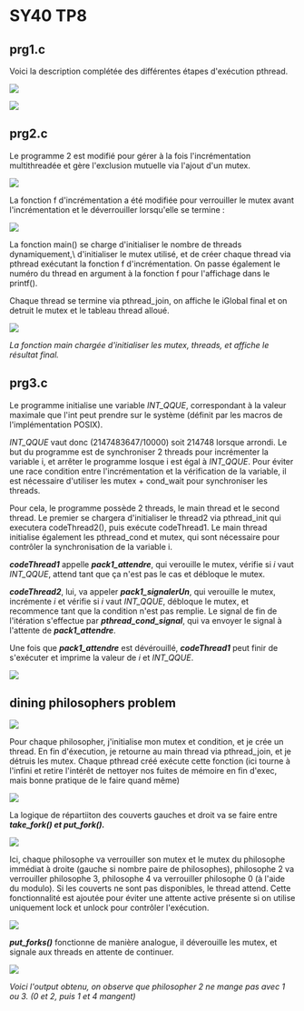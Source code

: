  # SY40 TP8
## prg1.c 

Voici la description complétée des différentes étapes d'exécution pthread.

 ![](assets/image1.png)

 ![](assets/image2.png)

## prg2.c

 Le programme 2 est modifié pour gérer à la fois l'incrémentation multithreadée et gère l'exclusion mutuelle via l'ajout d'un mutex.

![](assets/image3.png)

 La fonction f d'incrémentation a été modifiée pour verrouiller le mutex avant l'incrémentation et le déverrouiller lorsqu'elle se termine :

 ![](assets/image4.png)

 La fonction main() se charge d'initialiser le nombre de threads dynamiquement,\ d'initialiser le mutex utilisé, et de créer chaque thread via pthread exécutant la fonction f d'incrémentation. On passe également le numéro du thread en argument à la fonction f pour l'affichage dans le printf().

 Chaque thread se termine via pthread_join, on affiche le iGlobal final et on detruit le mutex et le tableau thread alloué.

 ![](assets/image5.png)

 *La fonction main chargée d'initialiser les mutex, threads, et affiche le résultat final.*

## prg3.c
 Le programme initialise une variable *INT_QQUE*, correspondant à la valeur maximale que l'int peut prendre sur le système (définit par les macros de l'implémentation POSIX).

 *INT_QQUE* vaut donc (2147483647/10000) soit 214748 lorsque arrondi. Le but du programme est de synchroniser 2 threads pour incrémenter la variable i, et arrêter le programme losque i est égal à *INT_QQUE*. Pour éviter une race condition entre l'incrémentation et la vérification de la variable, il est nécessaire d'utiliser les mutex + cond_wait pour synchroniser les threads.

 Pour cela, le programme possède 2 threads, le main thread et le second thread. Le premier se chargera d'initialiser le thread2 via pthread_init qui executera codeThread2(), puis exécute codeThread1.
 Le main thread initialise également les pthread_cond et mutex, qui sont nécessaire pour contrôler la synchronisation de la variable i.


 ***codeThread1*** appelle ***pack1_attendre***, qui verouille le mutex, vérifie si *i* vaut *INT_QQUE*, attend tant que ça n'est pas le cas et débloque le mutex.

 ***codeThread2***, lui, va appeler ***pack1_signalerUn***, qui verouille le mutex, incrémente *i* et vérifie si *i* vaut *INT_QQUE*, débloque le mutex, et recommence tant que la condition n'est pas remplie. Le signal de fin de l'itération s'effectue par ***pthread_cond_signal***, qui va envoyer le signal à l'attente de ***pack1_attendre***.

 Une fois que ***pack1_attendre*** est dévérouillé, ***codeThread1*** peut finir de s'exécuter et imprime la valeur de *i* et *INT_QQUE*.

 ![](assets/image6.png)

## dining philosophers problem

 ![](assets/image7.png)

 Pour chaque philosopher, j'initialise mon mutex et condition, et je crée un thread. En fin d'éxecution, je retourne au main thread via pthread_join, et je détruis les mutex. Chaque pthread créé exécute cette fonction (ici tourne à l'infini et retire l'intérêt de nettoyer nos fuites de mémoire en fin d'exec, mais bonne pratique de le faire quand même)

![](assets/image8.png)

 La logique de répartiiton des couverts gauches et droit va se faire entre ***take_fork() et put_fork().***

 ![](assets/image9.png)

 Ici, chaque philosophe va verrouiller son mutex et le mutex du philosophe immédiat à droite (gauche si nombre paire de philosophes), philosophe 2 va verrouiller philosophe 3, philosophe 4 va verrouiller philosophe 0 (à l'aide du modulo).
 Si les couverts ne sont pas disponibles, le thread attend. Cette fonctionnalité est ajoutée pour éviter une attente active présente si on utilise uniquement lock et unlock pour contrôler l'exécution.

 ![](assets/image10.png) 
 
 ***put_forks()*** fonctionne de manière analogue, il déverouille les mutex, et signale aux
 threads en attente de continuer.

![](assets/image11.png)

 *Voici l'output obtenu, on observe que philosopher 2 ne mange pas avec 1 ou 3. (0 et 2, puis 1 et 4 mangent)*
